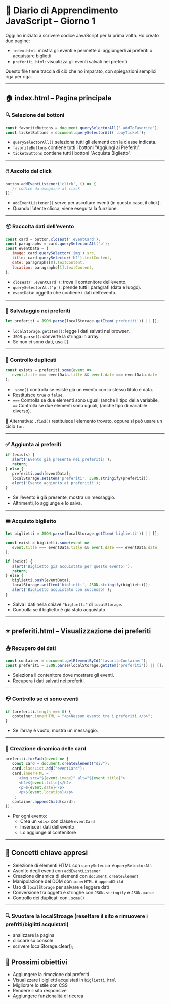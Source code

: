 # 📘 Diario di Apprendimento JavaScript – Giorno 1

Oggi ho iniziato a scrivere codice JavaScript per la prima volta. Ho creato due pagine:
- `index.html`: mostra gli eventi e permette di aggiungerli ai preferiti o acquistare biglietti
- `preferiti.html`: visualizza gli eventi salvati nei preferiti

Questo file tiene traccia di ciò che ho imparato, con spiegazioni semplici riga per riga.

---

## 🏠 index.html – Pagina principale

### 🔍 Selezione dei bottoni

```js
const favoriteButtons = document.querySelectorAll('.addToFavorite');
const ticketButtons = document.querySelectorAll('.buyTicket');
```

- `querySelectorAll()` seleziona tutti gli elementi con la classe indicata.
- `favoriteButtons` contiene tutti i bottoni "Aggiungi ai Preferiti".
- `ticketButtons` contiene tutti i bottoni "Acquista Biglietto".

---

### 🖱️ Ascolto del click

```js
button.addEventListener('click', () => {
   // codice da eseguire al click
});
```

- `addEventListener()` serve per ascoltare eventi (in questo caso, il click).
- Quando l’utente clicca, viene eseguita la funzione.

---

### 📦 Raccolta dati dell’evento

```js
const card = button.closest('.eventCard');
const paragraphs = card.querySelectorAll('p');
const eventData = {
   image: card.querySelector('img').src,
   title: card.querySelector('h2').textContent,
   date: paragraphs[0].textContent,
   location: paragraphs[1].textContent,
};
```

- `closest('.eventCard')`: trova il contenitore dell’evento.
- `querySelectorAll('p')`: prende tutti i paragrafi (data e luogo).
- `eventData`: oggetto che contiene i dati dell’evento.

---

### 💾 Salvataggio nei preferiti

```js
let preferiti = JSON.parse(localStorage.getItem('preferiti')) || [];
```

- `localStorage.getItem()`: legge i dati salvati nel browser.
- `JSON.parse()`: converte la stringa in array.
- Se non ci sono dati, usa `[]`.

---

### 🔁 Controllo duplicati

```js
const exists = preferiti.some(event =>
   event.title === eventData.title && event.date === eventData.date
);
```

- `.some()` controlla se esiste già un evento con lo stesso titolo e data.
- Restituisce `true` o `false`.
- `===` Controlla se due elementi sono uguali (anche il tipo della variabile, `==` Controlla se due elementi sono uguali, (anche tipo di variabile diverso).

📌 Alternativa: `.find()` restituisce l’elemento trovato, oppure si può usare un ciclo `for`.

---

### ✅ Aggiunta ai preferiti

```js
if (exists) {
   alert('Evento già presente nei preferiti!');
   return;
} else {
   preferiti.push(eventData);
   localStorage.setItem('preferiti', JSON.stringify(preferiti));
   alert('Evento aggiunto ai preferiti!');
}
```

- Se l’evento è già presente, mostra un messaggio.
- Altrimenti, lo aggiunge e lo salva.

---

### 🎟️ Acquisto biglietto

```js
let biglietti = JSON.parse(localStorage.getItem('biglietti')) || [];

const exist = biglietti.some(event =>
   event.title === eventData.title && event.date === eventData.date
);

if (exist) {
   alert('Biglietto già acquistato per questo evento!');
   return;
} else {
   biglietti.push(eventData);
   localStorage.setItem('biglietti', JSON.stringify(biglietti));
   alert('Biglietto acquistato con successo!');
}
```

- Salva i dati nella chiave `"biglietti"` di `localStorage`.
- Controlla se il biglietto è già stato acquistato.

---

## ⭐ preferiti.html – Visualizzazione dei preferiti

### 📤 Recupero dei dati

```js
const container = document.getElementById("favoriteContainer");
const preferiti = JSON.parse(localStorage.getItem("preferiti")) || [];
```

- Seleziona il contenitore dove mostrare gli eventi.
- Recupera i dati salvati nei preferiti.

---

### 📭 Controllo se ci sono eventi

```js
if (preferiti.length === 0) {
   container.innerHTML = "<p>Nessun evento tra i preferiti.</p>";
}
```

- Se l’array è vuoto, mostra un messaggio.

---

### 🧱 Creazione dinamica delle card

```js
preferiti.forEach(event => {
   const card = document.createElement("div");
   card.classList.add("eventCard");
   card.innerHTML = `
      <img src="${event.image}" alt="${event.title}">
      <h2>${event.title}</h2>
      <p>${event.date}</p>
      <p>${event.location}</p>
   `;
   container.appendChild(card);
});
```

- Per ogni evento:
  - Crea un `<div>` con classe `eventCard`
  - Inserisce i dati dell’evento
  - Lo aggiunge al contenitore

---

## 🧠 Concetti chiave appresi

- Selezione di elementi HTML con `querySelector` e `querySelectorAll`
- Ascolto degli eventi con `addEventListener`
- Creazione dinamica di elementi con `document.createElement`
- Manipolazione del DOM con `innerHTML` e `appendChild`
- Uso di `localStorage` per salvare e leggere dati
- Conversione tra oggetti e stringhe con `JSON.stringify` e `JSON.parse`
- Controllo dei duplicati con `.some()`

---

### 🔍 Svuotare la localStroage (resettare il sito e rimuovere i prefriti/biglitti acquistati)

- analizzare la pagina
- cliccare su console
- scrivere localStorage.clear();

## 📅 Prossimi obiettivi

- Aggiungere la rimozione dai preferiti
- Visualizzare i biglietti acquistati in `biglietti.html`
- Migliorare lo stile con CSS
- Rendere il sito responsive
- Aggiungere funzionalità di ricerca
```
